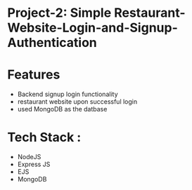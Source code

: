 # Project-2: Simple Restaurant-Website-Login-and-Signup-Authentication
# Features
- Backend signup login functionality
- restaurant website upon successful login
- used MongoDB as the datbase
# Tech Stack :
- NodeJS
- Express JS
- EJS
- MongoDB
